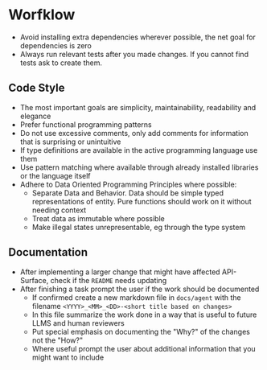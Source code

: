 # Worfklow

-   Avoid installing extra dependencies wherever possible, the net goal for dependencies is zero
-   Always run relevant tests after you made changes. If you cannot find tests ask to create them.

## Code Style

-   The most important goals are simplicity, maintainability, readability and elegance
-   Prefer functional programming patterns
-   Do not use excessive comments, only add comments for information that is surprising or unintuitive
-   If type definitions are available in the active programming language use them
-   Use pattern matching where available through already installed libraries or the language itself
-   Adhere to Data Oriented Programming Principles where possible:
    -   Separate Data and Behavior. Data should be simple typed representations of entity. Pure functions should work on it without needing context
    -   Treat data as immutable where possible
    -   Make illegal states unrepresentable, eg through the type system

## Documentation

-   After implementing a larger change that might have affected API-Surface, check if the `README` needs updating
-   After finishing a task prompt the user if the work should be documented
    -   If confirmed create a new markdown file in `docs/agent` with the filename `<YYYY>_<MM>_<DD>-<short title based on changes>`
    -   In this file summarize the work done in a way that is useful to future LLMS and human reviewers
    -   Put special emphasis on documenting the "Why?" of the changes not the "How?"
    -   Where useful prompt the user about additional information that you might want to include

